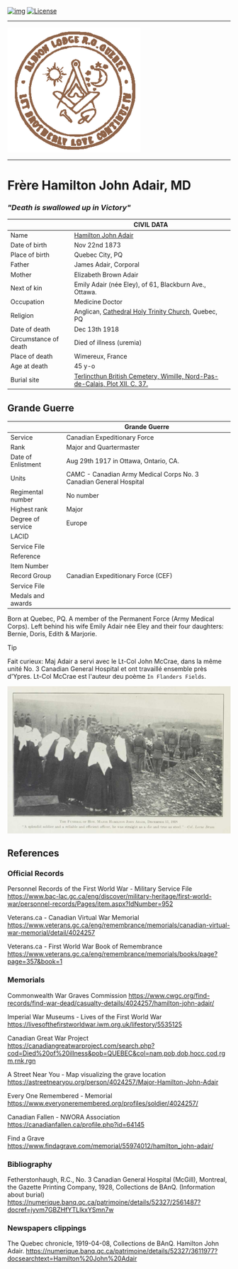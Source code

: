 <!-- ENTETE -->
[![img](https://img.shields.io/badge/Cycle%20de%20Vie-Édition-339999)](https://franc-maconnerie.ca)
[![License](https://img.shields.io/badge/Licence-MIT-blue)](LICENSE)

---

<div>
    <a target="_blank" href="https://franc-maconnerie.ca">
      <img src="../images/logo.png" alt="Julio Torres Freemasonry" width="300"/>
    </a>
</div>

--- 

<!-- FIN ENTETE -->

# Frère Hamilton John Adair, MD

### *"Death is swallowed up in Victory"*

||CIVIL DATA|
|---|---|
|Name|[Hamilton John Adair](https://www.ancestry.ca/family-tree/person/tree/197335275/person/332591422420/facts)|
|Date of birth|Nov 22nd 1873|
|Place of birth|Quebec City, PQ|
|Father|James Adair, Corporal|
|Mother|Elizabeth Brown Adair|
|Next of kin|Emily Adair (née Eley), of 61, Blackburn Ave., Ottawa. |
|Occupation|Medicine Doctor|
|Religion|Anglican, [Cathedral Holy Trinity Church](https://www.cathedral.ca/), Quebec, PQ|
|Date of death|Dec 13th 1918|
|Circumstance of death|Died of illness (uremia)|
|Place of death|Wimereux, France|
|Age at death|45 y-o|
|Burial site| [Terlincthun British Cemetery, Wimille, Nord-Pas-de-Calais, Plot XII. C. 37.](https://www.findagrave.com/memorial/55974012/hamilton-john-adair?_gl=1*jpl5h1*_gcl_au*NjM2OTkxOTAyLjE3MTc0MTkxODk.*_ga*MTU1OTQ1OTE1Ny4xNzA4NzI5NjAy*_ga_4QT8FMEX30*MWM4ZmU3NmItN2RjMi00ODA4LWFjMmItMTNjNzVhMjIzNjg1LjQyLjEuMTcxNzYxNDUyNS40NC4wLjA.*_ga_QPQNV9XG1B*MWM4ZmU3NmItN2RjMi00ODA4LWFjMmItMTNjNzVhMjIzNjg1LjQyLjEuMTcxNzYxNDUyNS4wLjAuMA..) |


## Grande Guerre 

||Grande Guerre|
|---|---|
|Service|Canadian Expeditionary Force|
|Rank|Major and Quartermaster|
|Date of Enlistment|Aug 29th 1917 in Ottawa, Ontario, CA. |
|Units|CAMC - Canadian Army Medical Corps No. 3 Canadian General Hospital |
|Regimental number| No number |
|Highest rank|Major|
|Degree of service|Europe|
|LACID||
|Service File||
|Reference||
|Item Number||
|Record Group|Canadian Expeditionary Force (CEF)|
|Service File| |
|Medals and awards | |

Born at Quebec, PQ. A member of the Permanent Force (Army Medical Corps). Left behind his wife Emily Adair née Eley and their four daughters: Bernie, Doris, Edith & Marjorie.

> [!TIP]
> Fait curieux: Maj Adair a servi avec le Lt-Col John McCrae, dans la même unité No. 3 Canadian General Hospital et ont travaillé ensemble près d'Ypres.  Lt-Col McCrae est l'auteur deu poème `In Flanders Fields`. 


<img src="../images/hjadair/Funeral HJ Adair.png" />

## References 

### Official Records 
Personnel Records of the First World War - Military Service File 
https://www.bac-lac.gc.ca/eng/discover/military-heritage/first-world-war/personnel-records/Pages/item.aspx?IdNumber=952

Veterans.ca - Canadian Virtual War Memorial 
https://www.veterans.gc.ca/eng/remembrance/memorials/canadian-virtual-war-memorial/detail/4024257

Veterans.ca - First World War Book of Remembrance  
https://www.veterans.gc.ca/eng/remembrance/memorials/books/page?page=357&book=1

### Memorials

Commonwealth War Graves Commission 
https://www.cwgc.org/find-records/find-war-dead/casualty-details/4024257/hamilton-john-adair/

Imperial War Museums - Lives of the First World War
https://livesofthefirstworldwar.iwm.org.uk/lifestory/5535125

Canadian Great War Project 
https://canadiangreatwarproject.com/search.php?cod=Died%20of%20illness&pob=QUEBEC&col=nam,pob,dob,hocc,cod,rgm,rnk,rgn

A Street Near You - Map visualizing the grave location 
https://astreetnearyou.org/person/4024257/Major-Hamilton-John-Adair

Every One Remembered - Memorial 
https://www.everyoneremembered.org/profiles/soldier/4024257/

Canadian Fallen - NWORA Association
https://canadianfallen.ca/profile.php?id=64145

Find a Grave 
https://www.findagrave.com/memorial/55974012/hamilton_john-adair/

### Bibliography

Fetherstonhaugh, R.C., No. 3 Canadian General Hospital (McGill), Montreal, the Gazette Printing Company, 1928, Collections de BAnQ. (Information about burial)   
https://numerique.banq.qc.ca/patrimoine/details/52327/2561487?docref=jyvm7GBZHfYTLlkxYSmn7w

### Newspapers clippings

The Quebec chronicle, 1919-04-08, Collections de BAnQ. Hamilton John Adair.
https://numerique.banq.qc.ca/patrimoine/details/52327/3611977?docsearchtext=Hamilton%20John%20Adair
